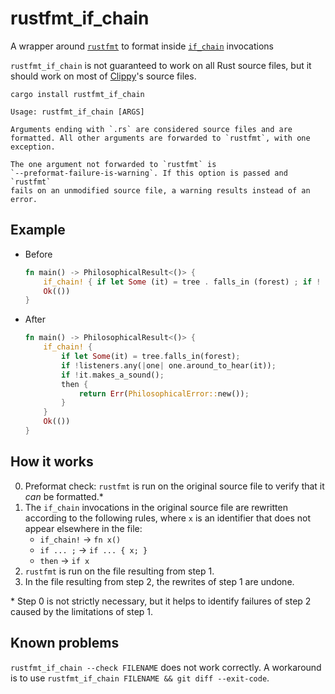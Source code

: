 # rustfmt_if_chain

A wrapper around [`rustfmt`] to format inside [`if_chain`] invocations

`rustfmt_if_chain` is not guaranteed to work on all Rust source files, but it should work on most of [Clippy]'s source files.

```
cargo install rustfmt_if_chain
```

```
Usage: rustfmt_if_chain [ARGS]

Arguments ending with `.rs` are considered source files and are
formatted. All other arguments are forwarded to `rustfmt`, with one
exception.

The one argument not forwarded to `rustfmt` is
`--preformat-failure-is-warning`. If this option is passed and `rustfmt`
fails on an unmodified source file, a warning results instead of an
error.
```

## Example

- Before

  ```rust
  fn main() -> PhilosophicalResult<()> {
      if_chain! { if let Some (it) = tree . falls_in (forest) ; if ! listeners . any (| one | one . around_to_hear (it)) ; if ! it . makes_a_sound () ; then { return Err (PhilosophicalError :: new ()) ; } }
      Ok(())
  }
  ```

- After

  ```rust
  fn main() -> PhilosophicalResult<()> {
      if_chain! {
          if let Some(it) = tree.falls_in(forest);
          if !listeners.any(|one| one.around_to_hear(it));
          if !it.makes_a_sound();
          then {
              return Err(PhilosophicalError::new());
          }
      }
      Ok(())
  }
  ```

## How it works

0. Preformat check: `rustfmt` is run on the original source file to verify that it _can_ be formatted.\*
1. The `if_chain` invocations in the original source file are rewritten according to the following rules, where `x` is an identifier that does not appear elsewhere in the file:
   - `if_chain!` -> `fn x()`
   - `if ... ;` -> `if ... { x; }`
   - `then` -> `if x`
2. `rustfmt` is run on the file resulting from step 1.
3. In the file resulting from step 2, the rewrites of step 1 are undone.

\* Step 0 is not strictly necessary, but it helps to identify failures of step 2 caused by the limitations of step 1.

## Known problems

`rustfmt_if_chain --check FILENAME` does not work correctly. A workaround is to use `rustfmt_if_chain FILENAME && git diff --exit-code`.

[clippy]: https://github.com/rust-lang/rust-clippy
[`if_chain`]: https://github.com/lambda-fairy/if_chain
[`rustfmt`]: https://github.com/rust-lang/rustfmt
